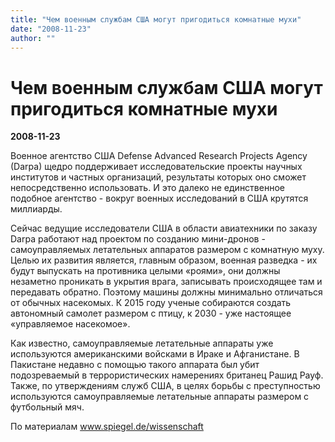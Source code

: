 ```yaml
---
title: "Чем военным службам США могут пригодиться комнатные мухи"
date: "2008-11-23"
author: ""
---
```


# Чем военным службам США могут пригодиться комнатные мухи

**2008-11-23** 

Военное агентство США Defense Advanced Research Projects Agency (Darpa) щедро поддерживает исследовательские проекты научных институтов и частных организаций, результаты которых оно сможет непосредственно использовать. И это далеко не единственное подобное агентство - вокруг военных исследований в США крутятся миллиарды.

Сейчас ведущие исследователи США в области авиатехники по заказу Darpa работают над проектом по созданию мини-дронов - самоуправляемых летательных аппаратов размером с комнатную муху. Целью их развития является, главным образом, военная разведка - их будут выпускать на противника целыми «роями», они должны незаметно проникать в укрытия врага, записывать происходящее там и передавать обратно. Поэтому машины должны минимально отличаться от обычных насекомых. К 2015 году ученые собираются создать автономный самолет размером с птицу, к 2030 - уже настоящее «управляемое насекомое».

Как известно, самоуправляемые летательные аппараты уже используются американскими войсками в Ираке и Афганистане. В Пакистане недавно с помощью такого аппарата был убит подозреваемый в террористических намерениях британец Рашид Рауф. Также, по утверждениям служб США, в целях борьбы с преступностью используются самоуправляемые летательные аппараты размером с футбольный мяч.

По материалам www.spiegel.de/wissenschaft